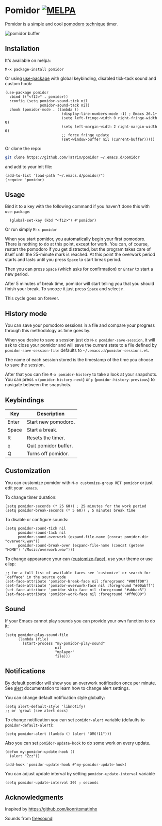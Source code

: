 # Pomidor [![MELPA](https://melpa.org/packages/pomidor-badge.svg)](https://melpa.org/#/pomidor)

Pomidor is a simple and cool [pomodoro technique](http://www.pomodorotechnique.com/) timer.

![*pomidor* buffer](https://i.imgur.com/33A938J.png)

## Installation

It's available on melpa:
```
M-x package-install pomidor
```

Or using [use-package](https://github.com/jwiegley/use-package) with global keybinding, disabled tick-tack sound and custom hook:
```elisp
(use-package pomidor
  :bind (("<f12>" . pomidor))
  :config (setq pomidor-sound-tick nil
                pomidor-sound-tack nil)
  :hook (pomidor-mode . (lambda ()
                          (display-line-numbers-mode -1) ; Emacs 26.1+
                          (setq left-fringe-width 0 right-fringe-width 0)
                          (setq left-margin-width 2 right-margin-width 0)
                          ;; force fringe update
                          (set-window-buffer nil (current-buffer)))))
```

Or clone the repo:
```sh
git clone https://github.com/TatriX/pomidor ~/.emacs.d/pomidor
```
and add to your init file:
```elisp
(add-to-list 'load-path "~/.emacs.d/pomidor/")
(require 'pomidor)

```

## Usage

Bind it to a key with the following command if you haven't done this with `use-package`:

```elisp
  (global-set-key (kbd "<f12>") #'pomidor)
```
Or run simply `M-x pomidor`

When you start pomidor, you automatically begin your first
pomodoro. There is nothing to do at this point, except for work. You
can, of course, restart the pomodoro if you get distracted, but the
program takes care of itself until the 25-minute mark is reached. At
this point the overwork period starts and lasts until you press
`Space` to start break period.

Then you can press `Space` (which asks for confirmation) or `Enter` to start a new period.

After 5 minutes of break time, pomidor will start telling you that you
should finish your break. To snooze it just press `Space` and select
`n`.

This cycle goes on forever.

## History mode

You can save your pomodoro sessions in a file and compare your
progress through this methodology as time goes by.

When you desire to save a session just do `M-x pomidor-save-session`,
it will ask to close your pomidor and will save the current state to a
file defined by `pomidor-save-session-file` defaults to
`~/.emacs.d/pomidor-sessions.el`.

The name of each session stored is the timestamp of the time you
choose to save the session.

After that you can fire `M-x pomidor-history` to take a look at your
snapshots. You can press `n` (`pomidor-history-next`) or `p`
(`pomidor-history-previous`) to navigate between the snapshots.

## Keybindings

| Key   | Description          |
|-------|----------------------|
| Enter | Start new pomodoro.  |
| Space | Start a break.       |
| R     | Resets the timer.    |
| q     | Quit pomidor buffer. |
| Q     | Turns off pomidor.   |

## Customization

You can customize pomidor with `M-x customize-group RET pomidor` or just edit your `.emacs`.

To change timer duration:
```elisp
(setq pomidor-seconds (* 25 60)) ; 25 minutes for the work period
(setq pomidor-break-seconds (* 5 60)) ; 5 minutes break time

```

To disable or configure sounds:
```elisp
(setq pomidor-sound-tick nil
      pomidor-sound-tack nil
      pomidor-sound-overwork (expand-file-name (concat pomidor-dir "overwork.wav"))
	  pomidor-sound-break-over (expand-file-name (concat (getenv "HOME") "/Music/overwork.wav")))
```

To change appearance your can [(customize-face)](https://www.gnu.org/software/emacs/manual/html_node/emacs/Face-Customization.html), use your theme or use elisp:
```elisp
;; for a full list of available faces see `customize' or search for `defface' in the source code
(set-face-attribute 'pomidor-break-face nil :foreground "#00ff00")
(set-face-attribute 'pomidor-overwork-face nil :foreground "#00abff")
(set-face-attribute 'pomidor-skip-face nil :foreground "#abbac3")
(set-face-attribute 'pomidor-work-face nil :foreground "#ff0000")
```

## Sound
If your Emacs cannot play sounds you can provide your own function to do it:
```elisp
(setq pomidor-play-sound-file
      (lambda (file)
        (start-process "my-pomidor-play-sound"
                       nil
                       "mplayer"
                       file)))
```

## Notifications
By default pomidor will show you an overwork notification once per minute.
See [alert](https://github.com/jwiegley/alert/) documentation to learn how to change alert settings.

You can change default notification style globally:
```elisp
(setq alert-default-style 'libnotify)
;; or 'growl (see alert docs)
```

To change notification you can set `pomidor-alert` variable (defaults to `pomidor-default-alert`):
```elisp
(setq pomidor-alert (lambda () (alert "OMG!11")))
```

Also you can set `pomidor-update-hook` to do some work on every update.
```elisp
(defun my-pomidor-update-hook ()
  (alert "Zzz"))

(add-hook 'pomidor-update-hook #'my-pomidor-update-hook)
```

You can adjust update interval by setting `pomidor-update-interval` variable
```elisp
(setq pomidor-update-interval 30) ; seconds
```

## Acknowledgments
Inspired by https://github.com/konr/tomatinho

Sounds from [freesound](http://www.freesound.org/people/InspectorJ/sounds/343130/)
